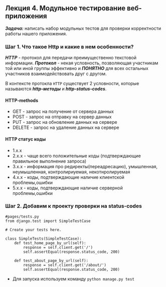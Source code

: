 ## Лекция 4. Модульное тестирование веб-приложения

***Задача:*** написать набор модульных тестов для проверки корректности работы нашего приложения.

### Шаг 1. Что такое Http и какие в нем особенности?
***HTTP*** - протокол для передачи преимущественно текстовой информации.
***Протокол*** - некая условность, позволяющая участникам той или иной группы эффективно и ***ПОНЯТНО*** для всех остальных участников взаимодействовать друг с другом.

В контексте протокла ```HTTP``` существует 2 условности, которые называются ***http-методы*** и ***http-status-codes***.

#### HTTP-methods
* GET - запрос на получение от сервера данных
* POST - запрос на отправку на сервер данных
* PUT - запрос на обновление данных на сервере
* DELETE - запрос на удаление данных на сервере

#### HTTP статус коды
* 1.x.x
* 2.x.x - чаще всего положительные коды (подтверждающие правильное выполнение запроса)
* 3.x.x - информация про редиректы(переадресацию), умышленная, неумышленная, контролириуемая, некотнролируемая
* 4.x.x - коды, подтверждающие наличие клиентской проблемы,ошибки
* 5.x.x - коды, подтверждающие наличие серверной проблемы,ошибки


### Шаг 2. Добавим к проекту проверки на status-codes
```
#pages/tests.py
from django.test import SimpleTestCase

# Create your tests here.

class SimpleTests(SimpleTestCase):
    def test_home_page_by_url(self):
        response = self.client.get('/')
        self.assertEqual(response.status_code, 200) 

    def test_about_page_by_url(self):
        response = self.client.get('/about/')
        self.assertEqual(response.status_code, 200) 

```

* Для запуска используем команду ```python manage.py test```